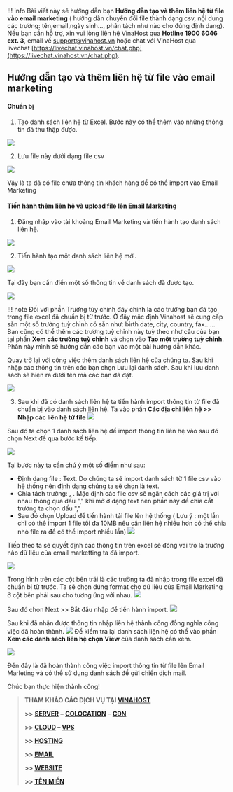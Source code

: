 !!! info 
     Bài viết này sẽ hướng dẫn bạn **Hướng dẫn tạo và thêm liên hệ từ file vào email marketing** ( hướng dẫn chuyển đổi file thành dạng csv, nội dung các trường: tên,email,ngày sinh..., phân tách như nào cho đúng định dạng). Nếu bạn cần hỗ trợ, xin vui lòng liên hệ VinaHost qua **Hotline 1900 6046 ext. 3**, email về [support@vinahost.vn](mailto:support@vinahost.vn) hoặc chat với VinaHost qua livechat [https://livechat.vinahost.vn/chat.php](https://livechat.vinahost.vn/chat.php).

## Hướng dẫn tạo và thêm liên hệ từ file vào email marketing

#### Chuẩn bị

1. Tạo danh sách liên hệ từ Excel. Bước này có thể thêm vào những thông tin đã thu thập được.

![](images/e-mkt-01.png)

2. Lưu file này dưới dạng file csv

![](images/e-mkt-02.png)

Vậy là ta đã có file chứa thông tin khách hàng để có thể import vào Email Marketing

#### Tiến hành thêm liên hệ và upload file lên Email Marketing

1. Đăng nhập vào tài khoảng Email Marketing và tiến hành tạo danh sách liên hệ.

![](images/e-mkt-03.png)

2. Tiến hành tạo một danh sách liên hệ mới.

![](images/e-mkt-04.png)

Tại đây bạn cần điền một số thông tin về danh sách đã được tạo.

![](images/e-mkt-05.png)

!!! note
    Đối với phần Trường tùy chỉnh đây chính là các trường bạn đã tạo trong file excel đã chuẩn bị từ trước.
    Ở đây mặc định Vinahost sẽ cung cấp sẳn một số trường tuỳ chỉnh có sẳn như: birth date, city, country, fax......
    Bạn cũng có thể thêm các trường tuỳ chỉnh này tuỳ theo như cầu của bạn tại phần **Xem các trường tuỳ chỉnh** và chọn vào **Tạo một trường tuỳ chỉnh**. Phần này mình sẽ hướng dẫn các bạn vào một bài hướng dẫn khác.

Quay trở lại với công việc thêm danh sách liên hệ của chúng ta. Sau khi nhập các thông tin trên các bạn chọn Lưu lại danh sách.
Sau khi lưu danh sách sẽ hiện ra dưới tên mà các bạn đã đặt.

![](images/e-mkt-06.png)

3. Sau khi đã có danh sách liên hệ ta tiến hành import thông tin từ file đã chuẩn bị vào danh sách liên hệ.
Ta vào phần **Các địa chỉ liên hệ >> Nhập các liên hệ từ file**
![](images/e-mkt-07.png)

Sau đó ta chọn 1 danh sách liên hệ để import thông tin liên hệ vào sau đó chọn Next để qua bước kế tiếp.

![](images/e-mkt-08.png)

Tại bước này ta cần chú ý một số điểm như sau: 
- Định dạng file : Text. Do chúng ta sẽ import danh sách từ 1 file csv vào hệ thống nên định dạng chúng ta sẽ chọn là text.
- Chia tách trường: **,** . Mặc định các file csv sẽ ngăn cách các giá trị với nhau thông qua dấu "," khi mở ở dạng text nên phần này để chia cắt trường ta chọn dấu ","
- Sau đó chọn Upload để tiến hành tải file lên hệ thống ( Lưu ý : một lần chỉ có thể import 1 file tối đa 10MB nếu cần liên hệ nhiều hơn có thể chia nhỏ file ra để có thể import nhiều lần)
![](images/e-mkt-09.png)

Tiếp theo ta sẽ quyết định các thông tin trên excel sẽ đóng vai trò là trường nào dữ liệu của email marketting ta đã import.

![](images/e-mkt-10.png)

Trong hình trên các cột bên trái là các trường ta đã nhập trong file excel đã chuẩn bị từ trước. Ta sẽ chọn đúng format cho dữ liệu của Email Marketing ở cột bên phải sau cho tương ứng với nhau.
![](images/e-mkt-11.png)

Sau đó chọn Next >> Bắt đầu nhập để tiến hành import.
![](images/e-mkt-12.png)

Sau khi đã nhận được thông tin nhập liên hệ thành công đồng nghĩa công việc đã hoàn thành.
![](images/e-mkt-13.png)
Để kiểm tra lại danh sách liện hệ có thể vào phần **Xem các danh sách liên hệ chọn View** của danh sách cần xem.

![](images/e-mkt-14.png)

Đến đây là đã hoàn thành công việc import thông tin từ file lên Email Marleting và có thể sử dụng danh sách để gửi chiến dịch mail.

Chúc bạn thực hiện thành công!

> **THAM KHẢO CÁC DỊCH VỤ TẠI [VINAHOST](https://vinahost.vn/)**
> 
> **\>>** [**SERVER**](https://vinahost.vn/thue-may-chu-rieng/) **–** [**COLOCATION**](https://vinahost.vn/colocation.html) – [**CDN**](https://vinahost.vn/dich-vu-cdn-chuyen-nghiep)
> 
> **\>> [CLOUD](https://vinahost.vn/cloud-server-gia-re/) – [VPS](https://vinahost.vn/vps-ssd-chuyen-nghiep/)**
> 
> **\>> [HOSTING](https://vinahost.vn/wordpress-hosting)**
> 
> **\>> [EMAIL](https://vinahost.vn/email-hosting)**
> 
> **\>> [WEBSITE](http://vinawebsite.vn/)**
> 
> **\>> [TÊN MIỀN](https://vinahost.vn/ten-mien-gia-re/)**
